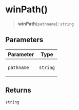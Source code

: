 # winPath()

> **winPath**(`pathname`): `string`

## Parameters

<table>
<thead>
<tr>
<th>Parameter</th>
<th>Type</th>
</tr>
</thead>
<tbody>
<tr>
<td>

`pathname`

</td>
<td>

`string`

</td>
</tr>
</tbody>
</table>

## Returns

`string`
